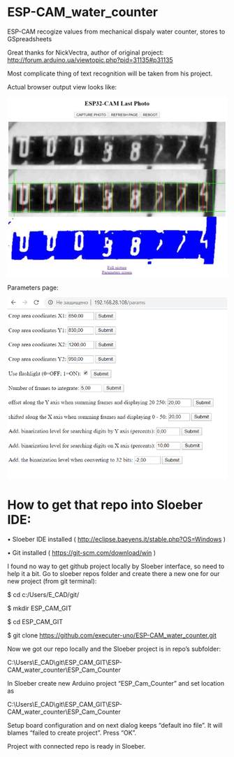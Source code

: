 # ESP-CAM_water_counter
ESP-CAM recogize values from mechanical dispaly water counter, stores to GSpreadsheets

Great thanks for NickVectra, author of original project:
http://forum.arduino.ua/viewtopic.php?pid=31135#p31135

Most complicate thing of text recognition will be taken from his project.

Actual browser output view looks like:

![Actual](https://github.com/executer-uno/ESP-CAM_water_counter/blob/Master/2020-05-11_171527.png)

Parameters page:

![Parameters](https://github.com/executer-uno/ESP-CAM_water_counter/blob/Master/2020-05-11_171538.png)


# How to get that repo into Sloeber IDE:

•	Sloeber IDE installed ( http://eclipse.baeyens.it/stable.php?OS=Windows )

•	Git installed ( https://git-scm.com/download/win )

I found no way to get github project locally by Sloeber interface, so need to help it a bit. Go to sloeber repos folder and create there a new one for our new project (from git terminal):

$ cd c:/Users/E_CAD/git/

$ mkdir ESP_CAM_GIT

$ cd ESP_CAM_GIT

$ git clone https://github.com/executer-uno/ESP-CAM_water_counter.git

Now we got our repo locally and the Sloeber project is in repo’s subfolder:

C:\Users\E_CAD\git\ESP_CAM_GIT\ESP-CAM_water_counter\ESP_Cam_Counter

In Sloeber create new Arduino project “ESP_Cam_Counter” and set location as

C:\Users\E_CAD\git\ESP_CAM_GIT\ESP-CAM_water_counter\ESP_Cam_Counter

Setup board configuration and on next dialog keeps “default ino file”. It will blames “failed to create project”. Press “OK”.

Project with connected repo is ready in Sloeber.
